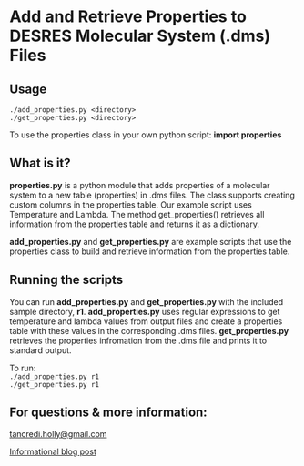 Add and Retrieve Properties to DESRES Molecular System (.dms) Files
==========

Usage
----------
    ./add_properties.py <directory>  
    ./get_properties.py <directory>  

To use the properties class in your own python script: **import properties**

What is it?
----------
**properties.py** is a python module that adds properties of a molecular system to a new table (properties)
in .dms files. The class supports creating custom columns in the properties table. Our example script
uses Temperature and Lambda. The method get_properties() retrieves all information from the properties
table and returns it as a dictionary.

**add_properties.py** and **get_properties.py** are example scripts that use the properties class to build and
retrieve information from the properties table.

Running the scripts
----------
You can run **add_properties.py** and **get_properties.py** with the included sample directory, **r1**. **add_properties.py**
uses regular expressions to get temperature and lambda values from output files and create a properties
table with these values in the corresponding .dms files. **get_properties.py** retrieves the properties infromation
from the .dms file and prints it to standard output.

To run:  
    `./add_properties.py r1`    
    `./get_properties.py r1`

For questions & more information:
----------
<tancredi.holly@gmail.com>

[Informational blog post](http://www.compmolbiophysbc.org/research/research-blog/properties-apythonmoduleforaddinginformationtodmsfiles)
